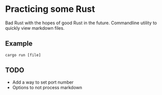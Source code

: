 # Practicing some Rust
Bad Rust with the hopes of good Rust in the future.
Commandline utility to quickly view markdown files.

## Example
```cargo run [file] ```


## TODO
- Add a way to set port number
- Options to not process markdown
